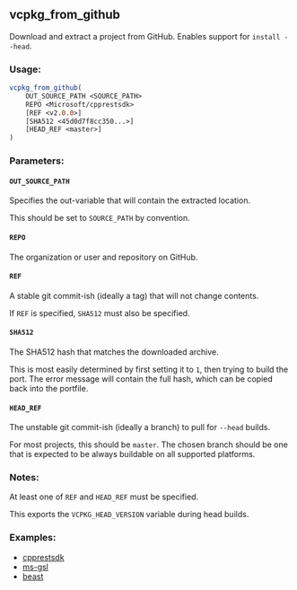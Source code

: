## vcpkg_from_github

Download and extract a project from GitHub. Enables support for `install --head`.

### Usage:
```cmake
vcpkg_from_github(
    OUT_SOURCE_PATH <SOURCE_PATH>
    REPO <Microsoft/cpprestsdk>
    [REF <v2.0.0>]
    [SHA512 <45d0d7f8cc350...>]
    [HEAD_REF <master>]
)
```

### Parameters:
#### `OUT_SOURCE_PATH`
Specifies the out-variable that will contain the extracted location.

This should be set to `SOURCE_PATH` by convention.

#### `REPO`
The organization or user and repository on GitHub.

#### `REF`
A stable git commit-ish (ideally a tag) that will not change contents.

If `REF` is specified, `SHA512` must also be specified.

#### `SHA512`
The SHA512 hash that matches the downloaded archive.

This is most easily determined by first setting it to `1`, then trying to build the port. The error message will contain the full hash, which can be copied back into the portfile.

#### `HEAD_REF`
The unstable git commit-ish (ideally a branch) to pull for `--head` builds.

For most projects, this should be `master`. The chosen branch should be one that is expected to be always buildable on all supported platforms.

### Notes:
At least one of `REF` and `HEAD_REF` must be specified.

This exports the `VCPKG_HEAD_VERSION` variable during head builds.

### Examples:

* [cpprestsdk](https://github.com/Microsoft/vcpkg/blob/master/ports/cpprestsdk/portfile.cmake)
* [ms-gsl](https://github.com/Microsoft/vcpkg/blob/master/ports/ms-gsl/portfile.cmake)
* [beast](https://github.com/Microsoft/vcpkg/blob/master/ports/beast/portfile.cmake)
